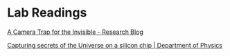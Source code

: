 # Lab Readings

[A Camera Trap for the Invisible - Research Blog](https://researchblog.duke.edu/2024/07/29/a-camera-trap-for-the-invisible/) 

[Capturing secrets of the Universe on a silicon chip | Department of Physics](https://physics.duke.edu/news/capturing-secrets-universe-silicon-chip)

